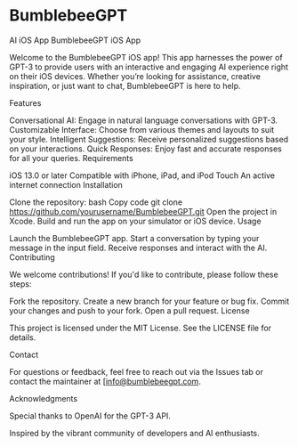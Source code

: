 # BumblebeeGPT
AI iOS App
BumblebeeGPT iOS App

Welcome to the BumblebeeGPT iOS app! This app harnesses the power of GPT-3 to provide users with an interactive and engaging AI experience right on their iOS devices. Whether you’re looking for assistance, creative inspiration, or just want to chat, BumblebeeGPT is here to help.

Features

Conversational AI: Engage in natural language conversations with GPT-3.
Customizable Interface: Choose from various themes and layouts to suit your style.
Intelligent Suggestions: Receive personalized suggestions based on your interactions.
Quick Responses: Enjoy fast and accurate responses for all your queries.
Requirements

iOS 13.0 or later
Compatible with iPhone, iPad, and iPod Touch
An active internet connection
Installation

Clone the repository:
bash
Copy code
git clone https://github.com/yourusername/BumblebeeGPT.git
Open the project in Xcode.
Build and run the app on your simulator or iOS device.
Usage

Launch the BumblebeeGPT app.
Start a conversation by typing your message in the input field.
Receive responses and interact with the AI.
Contributing

We welcome contributions! If you'd like to contribute, please follow these steps:

Fork the repository.
Create a new branch for your feature or bug fix.
Commit your changes and push to your fork.
Open a pull request.
License

This project is licensed under the MIT License. See the LICENSE file for details.

Contact

For questions or feedback, feel free to reach out via the Issues tab or contact the maintainer at [info@bumblebeegpt.com.

Acknowledgments

Special thanks to OpenAI for the GPT-3 API.

Inspired by the vibrant community of developers and AI enthusiasts.
